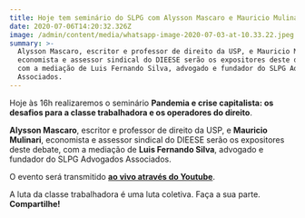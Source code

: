 ```yaml
---
title: Hoje tem seminário do SLPG com Alysson Mascaro e Mauricio Mulinari!
date: 2020-07-06T14:20:32.326Z
image: /admin/content/media/whatsapp-image-2020-07-03-at-10.33.22.jpeg
summary: >-
  Alysson Mascaro, escritor e professor de direito da USP, e Mauricio Mulinari,
  economista e assessor sindical do DIEESE serão os expositores deste debate,
  com a mediação de Luis Fernando Silva, advogado e fundador do SLPG Advogados
  Associados.
---
```

Hoje às 16h realizaremos o seminário **Pandemia e crise capitalista: os desafios para a classe trabalhadora e os operadores do direito**.

**Alysson Mascaro**, escritor e professor de direito da USP, e **Mauricio Mulinari**, economista e assessor sindical do DIEESE serão os expositores deste debate, com a mediação de **Luis Fernando Silva**, advogado e fundador do SLPG Advogados Associados.

O evento será transmitido [**ao vivo através do Youtube**](https://www.youtube.com/watch?v=1NaHp4RHMGw).  

A luta da classe trabalhadora é uma luta coletiva. Faça a sua parte. **Compartilhe!**
